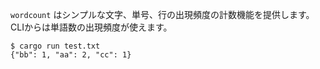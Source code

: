 `wordcount` はシンプルな文字、単号、行の出現頻度の計数機能を提供します。
CLIからは単語数の出現頻度が使えます。

```console
$ cargo run test.txt
{"bb": 1, "aa": 2, "cc": 1}
```